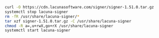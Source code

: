 ﻿```sh
curl -O https://cdn.lacunasoftware.com/signer/signer-1.51.0.tar.gz
systemctl stop lacuna-signer
rm -fR /usr/share/lacuna-signer/*
tar xzf signer-1.51.0.tar.gz -C /usr/share/lacuna-signer
chmod -R a=,u+rwX,go+rX /usr/share/lacuna-signer
systemctl start lacuna-signer
```
